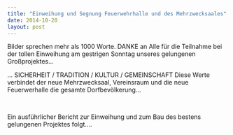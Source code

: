 ```yaml
---
title: "Einweihung und Segnung Feuerwehrhalle und des Mehrzwecksaales"
date: 2014-10-20
layout: post
---
```


Bilder sprechen mehr als 1000 Worte. DANKE an Alle für die Teilnahme bei der tollen Einweihung am gestrigen Sonntag unseres gelungenen Großprojektes...

... SICHERHEIT / TRADITION / KULTUR / GEMEINSCHAFT
Diese Werte verbindet der neue Mehrzwecksaal, Vereinsraum und die neue Feuerwerhalle die gesamte Dorfbevölkerung...

 

Ein ausführlicher Bericht zur Einweihung und zum Bau des bestens gelungenen Projektes folgt....